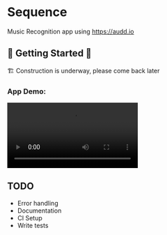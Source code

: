 # Sequence

Music Recognition app using https://audd.io

## 🚧 Getting Started 🚧

🏗️ Construction is underway, please come back later

### App Demo:
![Application Demo](demo.mp4)

## TODO
- Error handling
- Documentation
- CI Setup
- Write tests
